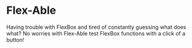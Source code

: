 # Flex-Able
Having trouble with FlexBox and tired of constantly guessing what does what? No worries with Flex-Able test FlexBox functions with a click of a button!
